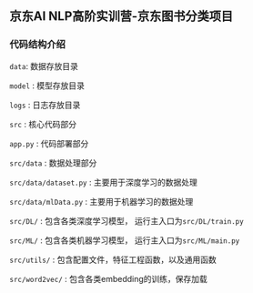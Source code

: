 ## 京东AI NLP高阶实训营-京东图书分类项目

### 代码结构介绍
`data`: 数据存放目录

`model` : 模型存放目录

`logs` : 日志存放目录

`src` : 核心代码部分

`app.py` : 代码部署部分

`src/data` : 数据处理部分

`src/data/dataset.py` : 主要用于深度学习的数据处理

`src/data/mlData.py` : 主要用于机器学习的数据处理

`src/DL/` : 包含各类深度学习模型， 运行主入口为`src/DL/train.py`

`src/ML/` : 包含各类机器学习模型， 运行主入口为`src/ML/main.py`

`src/utils/` : 包含配置文件，特征工程函数，以及通用函数

`src/word2vec/` : 包含各类embedding的训练，保存加载